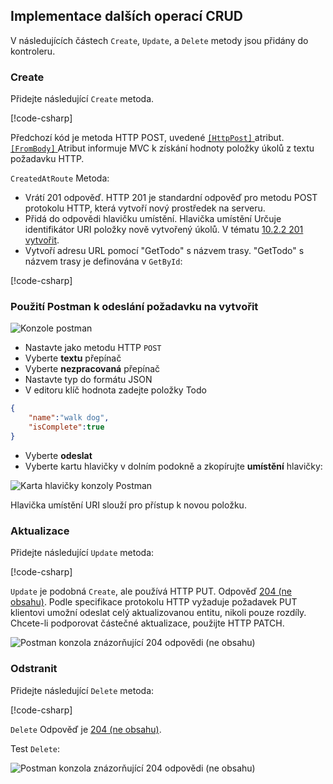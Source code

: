 ## <a name="implement-the-other-crud-operations"></a>Implementace dalších operací CRUD

V následujících částech `Create`, `Update`, a `Delete` metody jsou přidány do kontroleru.

### <a name="create"></a>Create

Přidejte následující `Create` metoda.

[!code-csharp[](../../tutorials/first-web-api/sample/TodoApi/Controllers/TodoController.cs?name=snippet_Create)]

Předchozí kód je metoda HTTP POST, uvedené [ `[HttpPost]` ](/aspnet/core/api/microsoft.aspnetcore.mvc.httppostattribute) atribut. [ `[FromBody]` ](/aspnet/core/api/microsoft.aspnetcore.mvc.frombodyattribute) Atribut informuje MVC k získání hodnoty položky úkolů z textu požadavku HTTP.

`CreatedAtRoute` Metoda:

* Vrátí 201 odpověď. HTTP 201 je standardní odpověď pro metodu POST protokolu HTTP, která vytvoří nový prostředek na serveru.
* Přidá do odpovědi hlavičku umístění. Hlavička umístění Určuje identifikátor URI položky nově vytvořený úkolů. V tématu [10.2.2 201 vytvořit](http://www.w3.org/Protocols/rfc2616/rfc2616-sec10.html).
* Vytvoří adresu URL pomocí "GetTodo" s názvem trasy. "GetTodo" s názvem trasy je definována v `GetById`:

[!code-csharp[](../../tutorials/first-web-api/sample/TodoApi/Controllers/TodoController.cs?name=snippet_GetByID&highlight=1-2)]

### <a name="use-postman-to-send-a-create-request"></a>Použití Postman k odeslání požadavku na vytvořit

![Konzole postman](../../tutorials/first-web-api/_static/pmc.png)

* Nastavte jako metodu HTTP `POST`
* Vyberte **textu** přepínač
* Vyberte **nezpracovaná** přepínač
* Nastavte typ do formátu JSON
* V editoru klíč hodnota zadejte položky Todo

```json
{
    "name":"walk dog",
    "isComplete":true
}
```

* Vyberte **odeslat**
* Vyberte kartu hlavičky v dolním podokně a zkopírujte **umístění** hlavičky:

![Karta hlavičky konzoly Postman](../../tutorials/first-web-api/_static/pmget.png)

Hlavička umístění URI slouží pro přístup k novou položku.

### <a name="update"></a>Aktualizace

Přidejte následující `Update` metoda:

[!code-csharp[](../../tutorials/first-web-api/sample/TodoApi/Controllers/TodoController.cs?name=snippet_Update)]

`Update` je podobná `Create`, ale používá HTTP PUT. Odpověď [204 (ne obsahu)](http://www.w3.org/Protocols/rfc2616/rfc2616-sec9.html). Podle specifikace protokolu HTTP vyžaduje požadavek PUT klientovi umožní odeslat celý aktualizovanou entitu, nikoli pouze rozdíly. Chcete-li podporovat částečné aktualizace, použijte HTTP PATCH.

![Postman konzola znázorňující 204 odpovědi (ne obsahu)](../../tutorials/first-web-api/_static/pmcput.png)

### <a name="delete"></a>Odstranit

Přidejte následující `Delete` metoda:

[!code-csharp[](../../tutorials/first-web-api/sample/TodoApi/Controllers/TodoController.cs?name=snippet_Delete)]

`Delete` Odpověď je [204 (ne obsahu)](http://www.w3.org/Protocols/rfc2616/rfc2616-sec9.html).

Test `Delete`: 

![Postman konzola znázorňující 204 odpovědi (ne obsahu)](../../tutorials/first-web-api/_static/pmd.png)
